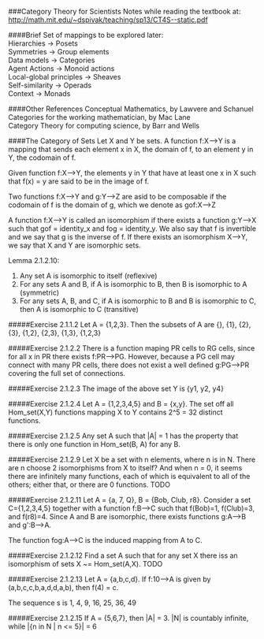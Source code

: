 ###Category Theory for Scientists
Notes while reading the textbook at:  
http://math.mit.edu/~dspivak/teaching/sp13/CT4S--static.pdf  

####Brief Set of mappings to be explored later:  
Hierarchies -> Posets  
Symmetries -> Group elements  
Data models -> Categories  
Agent Actions -> Monoid actions  
Local-global principles -> Sheaves  
Self-similarity -> Operads  
Context -> Monads  

####Other References
Conceptual Mathematics, by Lawvere and Schanuel  
Categories for the working mathematician, by Mac Lane  
Category Theory for computing science, by Barr and Wells  

####The Category of Sets
Let X and Y be sets.  A function f:X-->Y is a mapping that sends each element x in X, the domain of f, to an element y in Y, the codomain of f.  

Given function f:X-->Y, the elements y in Y that have at least one x in X such that f(x) = y are said to be in the image of f.  

Two functions f:X-->Y and g:Y-->Z are asid to be composable if the codomain of f is the domain of g, which we denote as gof:X-->Z  

A function f:X-->Y is called an isomorphism if there exists a function g:Y-->X such that gof = identity_x and fog = identity_y.  We also say that f is invertible and we say that g is the inverse of f.  If there exists an isomorphism X-->Y, we say that X and Y are isomorphic sets.  

Lemma 2.1.2.10:  
1) Any set A is isomorphic to itself (reflexive)  
2) For any sets A and B, if A is isomorphic to B, then B is isomorphic to A (symmetric)  
3) For any sets A, B, and C, if A is isomorphic to B and B is isomorphic to C, then A is isomorphic to C (transitive)  

#####Exercise 2.1.1.2
Let A = {1,2,3}. Then the subsets of A are {}, {1}, {2}, {3}, {1,2}, {2,3}, {1,3}, {1,2,3}  

#####Exercise 2.1.2.2
There is a function maping PR cells to RG cells, since for all x in PR there exists f:PR-->PG.  However, because a PG cell may connect with many PR cells, there does not exist a well defined g:PG-->PR covering the full set of connections.  

#####Exercise 2.1.2.3
The image of the above set Y is {y1, y2, y4}

#####Exercise 2.1.2.4
Let A = {1,2,3,4,5} and B = {x,y}. The set off all Hom_set(X,Y) functions mapping X to Y contains 2^5 = 32 distinct functions.

#####Exercise 2.1.2.5
Any set A such that |A| = 1 has the property that there is only one function in Hom_set(B, A) for any B.

#####Exercise 2.1.2.9
Let X be a set with n elements, where n is in N.  There are n choose 2 isomorphisms from X to itself?  And when n = 0, it seems there are infinitely many functions, each of which is equivalent to all of the others; either that, or there are 0 functions.  TODO

#####Exercise 2.1.2.11
Let A = {a, 7, Q}, B = {Bob, Club, r8}.  Consider a set C={1,2,3,4,5} together with a function f:B-->C such that f(Bob)=1, f(Club)=3, and f(r8)=4.  Since A and B are isomorphic, there exists functions g:A-->B and g':B-->A.

The function fog:A-->C is the induced mapping from A to C.  

#####Exercise 2.1.2.12
Find a set A such that for any set X there iss an isomorphism of sets X ~= Hom_set(A,X).  TODO

#####Exercise 2.1.2.13
Let A = {a,b,c,d}.  If f:10-->A is given by (a,b,c,c,b,a,d,d,a,b), then f(4) = c.  

The sequence s is 1, 4, 9, 16, 25, 36, 49  

#####Exercise 2.1.2.15
If A = {5,6,7}, then |A| = 3.  |N| is countably infinite, while |{n in N | n <= 5}| = 6  
